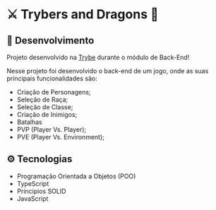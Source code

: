 # ⚔️ Trybers and Dragons 🐲

## :microscope: Desenvolvimento

Projeto desenvolvido na <a href="https://betrybe.com/" target="_blank">Trybe</a> durante o módulo de Back-End!

Nesse projeto foi desenvolvido o back-end de um jogo, onde as suas principais funcionalidades são:
* Criação de Personagens;
* Seleção de Raça;
* Seleção de Classe;
* Criação de Inimigos;
* Batalhas
* PVP (Player Vs. Player);
* PVE (Player Vs. Environment);

## ⚙️ Tecnologias

- Programação Orientada a Objetos (POO)
- TypeScript
- Principios SOLID
- JavaScript
